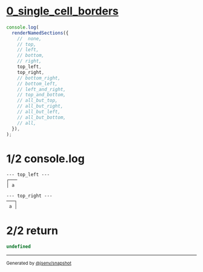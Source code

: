 # [0_single_cell_borders](../../table_1_cell.test.mjs#L107)

```js
console.log(
  renderNamedSections({
    //  none,
    // top,
    // left,
    // bottom,
    // right,
    top_left,
    top_right,
    // bottom_right,
    // bottom_left,
    // left_and_right,
    // top_and_bottom,
    // all_but_top,
    // all_but_right,
    // all_but_left,
    // all_but_bottom,
    // all,
  }),
);
```

# 1/2 console.log

```console
--- top_left ---
┌───
│ a 

--- top_right ---
───┐
 a │

```

# 2/2 return

```js
undefined
```

---

<sub>
  Generated by <a href="https://github.com/jsenv/core/tree/main/packages/independent/snapshot">@jsenv/snapshot</a>
</sub>
